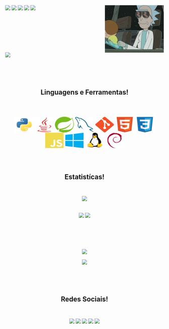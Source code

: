 ## <img height = "150em" align = "right" alt = "Obito" src = "https://github.com/Samuel-Melo/Samuel-Melo/blob/main/rick.gif?raw=true" style = "max-width: 100%;"/>
<img src="https://badges.pufler.dev/visits/Samuel-Melo/Samuel-Melo"/> <img src="https://komarev.com/ghpvc/?username=Samuel-Melo&color=brightgreen"/> <img src="https://badges.pufler.dev/years/Samuel-Melo"/> <img src="https://badges.pufler.dev/repos/Samuel-Melo"/> <img src="https://badges.pufler.dev/commits/monthly/Samuel-Melo" />

<br>
<br>
<br>
<br>
<br>
<br>

<a href="https://tarun-kamboj.github.io/"><img src="https://readme-typing-svg.herokuapp.com/?font=Zen+Tokyo+Zoo&color=878787&size=50&center=true&vCenter=true&width=1000&height=100&lines=OLÁ+%F0%9F%91%8B+MEU+NOME+É+SAMUEL.;EU+SOU+DESENVOLVEDOR+JAVA;E+WEB+FULL+STACK.;OBRIGADO+PELA+VISITA+%F0%9F%98%84.;VOLTE+SEMPRE+%F0%9F%98%83."></a>

  <br>
  <br>
  <br> 
  
  <div style = "display: inline_block">

  <h2 align="center">
  Linguagens e Ferramentas!
  </h2>
  
  <br>
  <br>
    
  <p align="center">
    
  <img align = "center" alt = "Python" height = "50" width = "60" src = "https://raw.githubusercontent.com/devicons/devicon/master/icons/python/python-original.svg "/>

  <img align = "center" alt = "Java" height = "50" width = "60" src = "https://raw.githubusercontent.com/devicons/devicon/master/icons/java/java-plain.svg "/>

  <img align = "center" alt = "Springboot" height = "50" width = "60" src = "https://raw.githubusercontent.com/devicons/devicon/master/icons/spring/spring-original.svg "/>

 <img align = "center" alt = "Mysql" height = "50" width = "60" src = "https://raw.githubusercontent.com/devicons/devicon/master/icons/mysql/mysql-plain.svg "/>

  <img align = "center" alt = "Git" height = "50" width = "60" src = "https://raw.githubusercontent.com/devicons/devicon/master/icons/git/git-plain.svg "/>

  <img align = "center" alt = "Html" height = "50" width = "60" src = "https://raw.githubusercontent.com/devicons/devicon/master/icons/html5/html5-original.svg "/>

  <img align = "center" alt = "Css" height = "50" width = "60" src = "https://raw.githubusercontent.com/devicons/devicon/master/icons/css3/css3-original.svg "/>
  
  <img align = "center" alt = "Javascript" height = "50" width = "60" src = "https://raw.githubusercontent.com/devicons/devicon/master/icons/javascript/javascript-plain.svg "/>
  
 <img align = "center" alt = "Windows" height = "50" width = "60" src = "https://raw.githubusercontent.com/devicons/devicon/master/icons/windows8/windows8-original.svg "/>
    
  <img align = "center" alt = "Linux" height = "50" width = "60" src = "https://raw.githubusercontent.com/devicons/devicon/master/icons/linux/linux-original.svg "/>
 
 <img align = "center" alt = "Debian" height = "50" width = "60" src = "https://raw.githubusercontent.com/devicons/devicon/master/icons/debian/debian-original.svg "/>
 
<!--<img align = "center" alt = "Bash" height = "50" width = "60" src = "https://raw.githubusercontent.com/devicons/devicon/master/icons/bash/bash-original.svg "/>-->
    
  </p>

</div>
  
  <br>
  <br>
  
  <h2 align="center">
  Estatistícas!
  </h2>
  
  <br>

  <div>
  
 <p align = "center">

   
<img src="https://github-readme-stats.vercel.app/api/wakatime?username=samuelMelo&layout=compact&theme=chartreuse-dark&bg_color=00000000&text_color=878787&hide_border=true(https://github.com/anuraghazra/github-readme-stats)" width="85%" />
   
<br>
<br>
<br>
   
<img src = "https://github-readme-stats.vercel.app/api?username=Samuel-Melo&show_icons=true&theme=chartreuse-dark&bg_color=00000000&icon_color=006400&text_color=878787&point=00000000&&hide_border=true"/>
<img src = "https://github-readme-stats.vercel.app/api/top-langs/?username=Samuel-Melo&theme=chartreuse-dark&bg_color=00000000&text_color=878787&hide_border=true(https://github.com/anuraghazra/github-readme-stats) "/>
   
</p>
  
<br>
<br>
<br>
<br>
  
<p align = "center">
 <img  src="https://github-readme-streak-stats.herokuapp.com/?user=Samuel-Melo&show_icons=true&locale=en&layout=compact&background=00000000&hide_border=true&stroke=878787&ring=00FF00&fire=00FF00&currStreakNum=878787&sideNums=878787&currStreakLabel=878787&sideLabels=878787&dates=878787(https://git.io/streak-stats) " />
</p> 

<p align = "center">
 <img src="https://activity-graph.herokuapp.com/graph?username=Samuel-Melo&bg_color=00000000&line=00FF00&color=878787&point=00000000&area=true&area_color=00FF00&hide_border=true(https://github.com/ashutosh00710/github-readme-activity-graph) "/>
</p> 
      
<br>
<br>
<br>

<h2 align="center">
Redes Sociais!
</h2>
      
<br>

<div align="center">

<a href="https://www.instagram.com/zsamuel_meloz/" target="_blank" ><img height="25em" src="https://img.shields.io/badge/-Instagram-af4c4d?style=flat-square&logo=Instagram&logoColor=white"/></a>
<a href="mailto:samueldemelo43@gmail.com" target="_blank"><img height="25em" src="https://img.shields.io/badge/-Gmail-db4a39?style=flat-square&logo=Gmail&logoColor=white"/></a>
<a href="https://www.linkedin.com/in/samuel-melo-/" target="_blank"><img height="25em" src="https://img.shields.io/badge/-Linkedin-0e76a8?style=flat-square&logo=Linkedin&logoColor=white"/></a>
<a href="https://twitter.com/_SamuelMelo_" target="_blank"><img height="25em" src="https://img.shields.io/badge/-Twitter-00acee?style=flat-square&logo=twitter&logoColor=white"/></a>
<a href="https://youtube.com/channel/UCGgVPXc4RQpZawenC642hSA" target="_blank"><img height="25em" src="https://img.shields.io/badge/-YouTube-B2071D?style=flat-square&logo=YouTube&logoColor=white"/></a>


<!-- <img height="25em" src="https://img.shields.io/badge/-Linktree-65da65?style=flat-square&logo=linktree&logoColor=white&link=https://linktr.ee/josevictorsantos"/> -->

</div>
